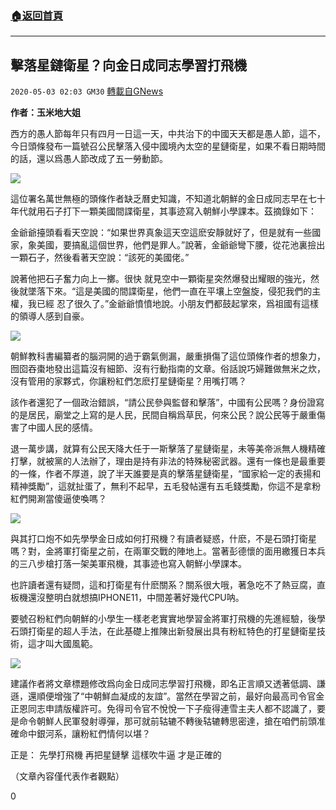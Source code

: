 ###  [:house:返回首頁](https://github.com/ourhimalayas/txt)
---

## 擊落星鏈衛星？向金日成同志學習打飛機
`2020-05-03 02:03 GM30` [轉載自GNews](https://gnews.org/zh-hant/192461/)

**作者：玉米地大姐**

西方的愚人節每年只有四月一日這一天，中共治下的中國天天都是愚人節，這不，今日頭條發布一篇號召公民擊落入侵中國境內太空的星鏈衛星，如果不看日期時間的話，還以爲愚人節改成了五一勞動節。

![](https://s3.amazonaws.com/gnews-media-offload/wp-content/uploads/2020/05/03015221/2-10.png)

這位署名萬世無極的頭條作者缺乏曆史知識，不知道北朝鮮的金日成同志早在七十年代就用石子打下一顆美國間諜衛星，其事迹寫入朝鮮小學課本。茲摘錄如下：

金爺爺擡頭看看天空說：“如果世界真象這天空這麽安靜就好了，但是就有一些國家，象美國，要搞亂這個世界，他們是罪人。”說著，金爺爺彎下腰，從花池裏撿出一顆石子，然後看著天空說：“該死的美國佬。”

說著他把石子奮力向上一擲。很快 就見空中一顆衛星突然爆發出耀眼的強光，然後就墜落下來。“這是美國的間諜衛星，他們一直在平壤上空盤旋，侵犯我們的主權，我已經 忍了很久了。”金爺爺憤憤地說。小朋友們都鼓起掌來，爲祖國有這樣的領導人感到自豪。

![](https://s3.amazonaws.com/gnews-media-offload/wp-content/uploads/2020/05/03015322/3-5.jpg)

朝鮮教科書編纂者的腦洞開的過于霸氣側漏，嚴重損傷了這位頭條作者的想象力，囫囵吞棗地發出這篇沒有細節、沒有行動指南的文章。俗話說巧婦難做無米之炊，沒有管用的家夥式，你讓粉紅們怎麽打星鏈衛星？用嘴打嗎？

該作者還犯了一個政治錯誤，“請公民參與監督和擊落”，中國有公民嗎？身份證寫的是居民，廟堂之上寫的是人民，民間自稱爲草民，何來公民？說公民等于嚴重傷害了中國人民的感情。

退一萬步講，就算有公民天降大任于一斯擊落了星鏈衛星，未等美帝派無人機精確打擊，就被黨的人法辦了，理由是持有非法的特殊秘密武器。還有一條也是最重要的一條，作者不厚道，說了半天誰要是真的擊落星鏈衛星，“國家給一定的表揚和精神獎勵”，這就扯蛋了，無利不起早，五毛發帖還有五毛錢獎勵，你這不是拿粉紅們開涮當傻逼使喚嗎？

![](https://s3.amazonaws.com/gnews-media-offload/wp-content/uploads/2020/05/03015357/4-3.jpg)

與其打口炮不如先學學金日成如何打飛機？有讀者疑惑，什麽，不是石頭打衛星嗎？對，金將軍打衛星之前，在兩軍交戰的陣地上。當著彭德懷的面用繳獲日本兵的三八步槍打落一架美軍飛機，其事迹也寫入朝鮮小學課本。

也許讀者還有疑問，這和打衛星有什麽關系？關系很大哦，著急吃不了熱豆腐，直板機還沒整明白就想搞IPHONE11，中間差著好幾代CPU呐。

要號召粉紅們向朝鮮的小學生一樣老老實實地學習金將軍打飛機的先進經驗，後學石頭打衛星的超人手法，在此基礎上推陳出新發展出具有粉紅特色的打星鏈衛星技術，這才叫大國風範。

![](https://s3.amazonaws.com/gnews-media-offload/wp-content/uploads/2020/05/03015440/5-2.png)

建議作者將文章標題修改爲向金日成同志學習打飛機，即名正言順又透著低調、謙遜，還順便增強了“中朝鮮血凝成的友誼”。當然在學習之前，最好向最高司令官金正恩同志申請版權許可。免得司令官不悅悅一下子瘦得連雪主夫人都不認識了，要是命令朝鮮人民軍發射導彈，那可就前轱辘不轉後轱辘轉思密達，搶在咱們前頭准確命中銀河系，讓粉紅們情何以堪？

正是：
先學打飛機
再把星鏈擊
這樣吹牛逼
才是正確的

（文章內容僅代表作者觀點）

0
